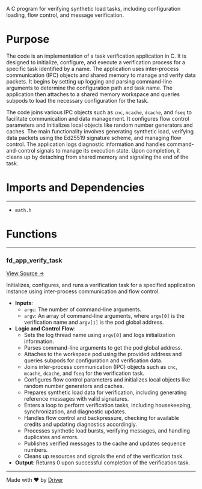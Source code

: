 <!--------------------------------------------------------------------------------->
<!-- IMPORTANT: This file is auto-generated by Driver (https://driver.ai). -------->
<!-- Manual edits may be overwritten on future commits. --------------------------->
<!--------------------------------------------------------------------------------->

A C program for verifying synthetic load tasks, including configuration loading, flow control, and message verification.

# Purpose
The code is an implementation of a task verification application in C. It is designed to initialize, configure, and execute a verification process for a specific task identified by a name. The application uses inter-process communication (IPC) objects and shared memory to manage and verify data packets. It begins by setting up logging and parsing command-line arguments to determine the configuration path and task name. The application then attaches to a shared memory workspace and queries subpods to load the necessary configuration for the task.

The code joins various IPC objects such as `cnc`, `mcache`, `dcache`, and `fseq` to facilitate communication and data management. It configures flow control parameters and initializes local objects like random number generators and caches. The main functionality involves generating synthetic load, verifying data packets using the Ed25519 signature scheme, and managing flow control. The application logs diagnostic information and handles command-and-control signals to manage its execution state. Upon completion, it cleans up by detaching from shared memory and signaling the end of the task.
# Imports and Dependencies

---
- `math.h`


# Functions

---
### fd\_app\_verify\_task<!-- {{#callable:fd_app_verify_task}} -->
[View Source →](<../../../../../src/disco/verify/verify_synth_load.c#L3>)

Initializes, configures, and runs a verification task for a specified application instance using inter-process communication and flow control.
- **Inputs**:
    - `argc`: The number of command-line arguments.
    - `argv`: An array of command-line arguments, where `argv[0]` is the verification name and `argv[1]` is the pod global address.
- **Logic and Control Flow**:
    - Sets the log thread name using `argv[0]` and logs initialization information.
    - Parses command-line arguments to get the pod global address.
    - Attaches to the workspace pod using the provided address and queries subpods for configuration and verification data.
    - Joins inter-process communication (IPC) objects such as `cnc`, `mcache`, `dcache`, and `fseq` for the verification task.
    - Configures flow control parameters and initializes local objects like random number generators and caches.
    - Prepares synthetic load data for verification, including generating reference messages with valid signatures.
    - Enters a loop to perform verification tasks, including housekeeping, synchronization, and diagnostic updates.
    - Handles flow control and backpressure, checking for available credits and updating diagnostics accordingly.
    - Processes synthetic load bursts, verifying messages, and handling duplicates and errors.
    - Publishes verified messages to the cache and updates sequence numbers.
    - Cleans up resources and signals the end of the verification task.
- **Output**: Returns 0 upon successful completion of the verification task.



---
Made with ❤️ by [Driver](https://www.driver.ai/)